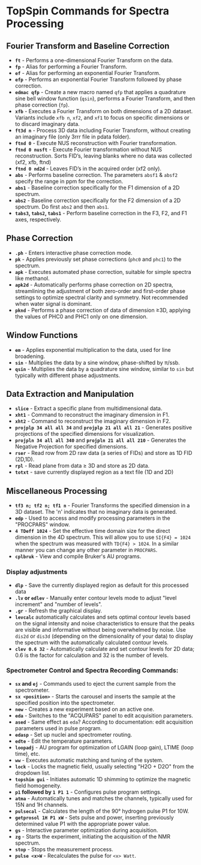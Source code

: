 # TopSpin Commands for Spectra Processing

## Fourier Transform and Baseline Correction
* **`ft`** - Performs a one-dimensional Fourier Transform on the data.
* **`fp`** - Alias for performing a Fourier Transform.
* **`ef`** - Alias for performing an exponential Fourier Transform.
* **`efp`** - Performs an exponential Fourier Transform followed by phase correction.
* **`edmac qfp`** - Create a new macro named `qfp` that applies a quadrature sine bell window function (`qsin`), performs a Fourier Transform, and then phase correction (`fp`).
* **`xfb`** - Executes a Fourier Transform on both dimensions of a 2D dataset. Variants include `xfb n`, `xf2`, and `xf1` to focus on specific dimensions or to discard imaginary data.
* **`ft3d n`** - Process 3D data including Fourier Transform, without creating an imaginary file (only 3rrr file in pdata folder).
* **`ftnd 0`** - Execute NUS reconstruction with Fourier transformation.
* **`ftnd 0 nusft`** - Execute Fourier transformation without NUS reconstruction. Sorts FID’s, leaving blanks where no data was collected (xf2, xfb, ftnd)
* **`ftnd 0 nd2d`** - Leaves FID’s in the acquired order (xf2 only).
* **`abs`** - Performs baseline correction. The parameters `absf1` & `absf2` specify the range in ppm for the correction.
* **`abs1`** - Baseline correction specifically for the F1 dimension of a 2D spectrum.
* **`abs2`** - Baseline correction specifically for the F2 dimension of a 2D spectrum. Do first `abs2` and then `abs1`.
* **`tabs3`, `tabs2`, `tabs1`** - Perform baseline correction in the F3, F2, and F1 axes, respectively.

## Phase Correction
* **`.ph`** - Enters interactive phase correction mode.
* **`pk`** - Applies previously set phase corrections (`phc0` and `phc1`) to the spectrum.
* **`apk`** - Executes automated phase correction, suitable for simple spectra like methanol.
* **`apk2d`** - Automatically performs phase correction on 2D spectra, streamlining the adjustment of both zero-order 
and first-order phase settings to optimize spectral clarity and symmetry. Not recommended when water signal is dominant.
* **`pknd`** - Performs a phase correction of data of dimension ≥3D, applying the values of PHC0 and PHC1 only on one dimension. 

## Window Functions
* **`em`** - Applies exponential multiplication to the data, used for line broadening.
* **`sin`** - Multiplies the data by a sine window, phase-shifted by π/ssb.
* **`qsin`** - Multiplies the data by a quadrature sine window, similar to `sin` but typically with different phase adjustments.

## Data Extraction and Manipulation
* **`slice`** - Extract a specific plane from multidimensional data.
* **`xht1`** - Command to reconstruct the imaginary dimension in F1.
* **`xht2`** - Command to reconstruct the imaginary dimension in F2.
* **`projplp 34 all all 34`** and **`projplp 21 all all 21`** - Generates positive projections of the specified dimensions for visualization.
* **`projpln 34 all all 340`** and **`projpln 21 all all 210`** - Generates the Negative Projection for specified dimensions.
* **`rser`** - Read row from 2D raw data (a series of FIDs) and store as 1D FID (2D,1D).
* **`rpl`** - Read plane from data ≥ 3D and store as 2D data.
* **`totxt`** - save currently displayed region as a text file (1D and 2D)

## Miscellaneous Processing
* **`tf3 n; tf2 n; tf1 n`** - Fourier Transforms the specified dimension in a 3D dataset. The 'n' indicates that no imaginary data is generated.
* **`edp`** - Used to access and modify processing parameters in the "PROCPARS" window.
* **`4 TDeff 1024`** - Set the effective time domain size for the direct dimension in the 4D spectrum. This will allow you to use `SI{F4} = 1024` 
when the spectrum was measured with `TD{F4} > 1024`. In a similar manner you can change any other parameter in `PROCPARS`.
* **`cplbruk`** - View and compile Bruker's AU programs.

### Display adjustments
* **`dlp`** - Save the currently displayed region as default for this processed data
* **`.lv` or `edlev`** - Manually enter contour levels mode to adjust "level increment" and "number of levels".
* **`.gr`** - Refresh the graphical display.
* **`levcalc`** automatically calculates and sets optimal contour levels based on the signal intensity and 
 noise characteristics to ensure that the peaks are visible and informative without being overwhelmed by noise. 
Use `dis2d` or `dis3d` (depending on the dimensionality of your data) to display the spectrum with the 
automatically calculated contour levels.
* **`clev 0.6 32`** - Automatically calculate and set contour levels for 2D data; 0.6 is the factor for calculation and 32 is the number of levels.

### Spectrometer Control and Spectra Recording Commands:
* **`sx` and `ej`** - Commands used to eject the current sample from the spectrometer.
* **`sx <position>`** - Starts the carousel and inserts the sample at the specified position into the spectrometer.
* **`new`** - Creates a new experiment based on an active one.
* **`eda`** - Switches to the "ACQUPARS" panel to edit acquisition parameters.
* **`ased`** - Same effect as `eda`? According to documentation: edit acquisition parameters used in pulse program.
* **`edasp`** - Set up nuclei and spectrometer routing.
* **`edte`** - Edit the temperature parameters.
* **`loopadj`** - AU program for optimization of LGAIN (loop gain), LTIME (loop time), etc.
* **`ww`** - Executes automatic matching and tuning of the system.
* **`lock`** - Locks the magnetic field, usually selecting "H2O + D2O" from the dropdown list.
* **`topshim gui`** - Initiates automatic 1D shimming to optimize the magnetic field homogeneity.
* **`p1` followed by `1 P1 1`** - Configures pulse program settings.
* **`atma`** - Automatically tunes and matches the channels, typically used for 15N and 1H channels.
* **`pulsecal`** - Calculates the length of the 90° hydrogen pulse P1 for 10W.
* **`getprosol 1H P1 xW`** - Sets pulse and power, inserting previously determined value P1 with the appropriate power value.
* **`gs`** - Interactive parameter optimization during acquisition.
* **`zg`** - Starts the experiment, initiating the acquisition of the NMR spectrum.
* **`stop`** - Stops the measurement process.
* **`pulse <x>W`** - Recalculates the pulse for `<x> Watt`.

